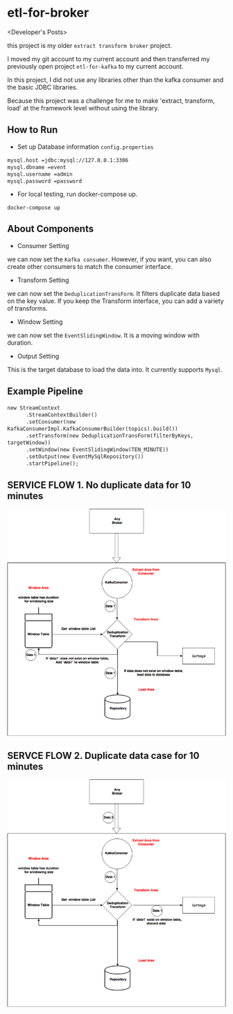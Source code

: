 # etl-for-broker

<Developer's Posts>

this project is my older `extract transform broker` project.

I moved my git account to my current account and then transferred my previously open project `etl-for-kafka` to my current account.

In this project, I did not use any libraries other than the kafka consumer and the basic JDBC libraries.

Because this project was a challenge for me to make 'extract, transform, load' at the framework level without using the library.

## How to Run

- Set up Database information `config.properties`
```
mysql.host =jdbc:mysql://127.0.0.1:3306
mysql.dbname =event
mysql.username =admin
mysql.password =password
```

- For local testing, run docker-compose up.
```
docker-compose up
```

## About Components

- Consumer Setting

we can now set the `Kafka consumer`. However, if you want, you can also create other consumers to match the consumer interface.

- Transform Setting

we can now set the `DeduplicationTransForm`. It filters duplicate data based on the key value.
If you keep the Transform interface, you can add a variety of transforms.

- Window Setting

we can now set the `EventSlidingWindow`. It is a moving window with duration.

- Output Setting

This is the target database to load the data into. It currently supports `Mysql`.

## Example Pipeline
```
new StreamContext
      .StreamContextBuilder()
      .setConsumer(new KafkaConsumerImpl.KafkaConsumerBuilder(topics).build())
      .setTransform(new DeduplicationTransForm(filterByKeys, targetWindow))
      .setWindow(new EventSlidingWindow(TEN_MINUTE))
      .setOutput(new EventMySqlRepository())
      .startPipeline();
```

## SERVICE FLOW 1. No duplicate data for 10 minutes
![flow1](stream1.png)

## SERVCE FLOW 2. Duplicate data case for 10 minutes
![flow2](stream2.png)
